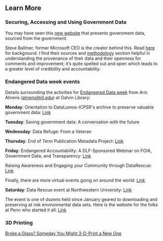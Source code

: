 ## Learn More

### Securing, Accessing and Using Government Data

You may have seen this [new website](https://www.usafacts.org/) that presents government data, sourced from the government. 

Steve Ballmer, former Microsoft CEO is the creator behind this. Read [here](https://www.nytimes.com/2017/04/17/business/dealbook/steve-ballmer-serves-up-a-fascinating-data-trove.html) for background. I find their sources and [methodology](https://www.usafacts.org/methodology) section helpful in understanding the provenance of their data and their openness for comments and improvement; it’s quite spelled out and open which leads to a greater level of credibility and accountability.

### Endangered Data week events

Details surrounding the activities for [Endangered Data week](http://endangereddataweek.org/) from Aric Ahrens (ahrens@iit.edu) at Galvin Library:

**Monday**: Orientation to DataLumos-ICPSR's archive to preserve valuable government data: [Link](https://www.youtube.com/watch?v=mzvlJk_wbzw)

**Tuesday**: Saving government data: A conversation with the future

**Wednesday**: Data Refuge: From a Veteran 

**Thursday**: End of Term Publication Metadata Project: [Link](https://digital.library.unt.edu/explore/collections/EOT/)

**Friday**: Endangered Accountability: A DLF-Sponsored Webinar on FOIA, Government Data, and Transparency: [Link](http://endangereddataweek.org/events/2017-04-21-endangered-accountability-a-dlf-sponsored-webinar-on-foia-government-data-and-transparency/)

Raising Awareness and Engaging your Community through DataRescue: [Link](https://www.fdlp.gov/index.php?option=com_rseventspro&layout=show&id=266:raising-awareness-and-engaging-your-community-through-datarescue&utm_source=newsletter_1108&utm_medium=email&utm_campaign=free-webinars-in-bloom-this-april-from-gpo)

Finally, there are more virtual events going on around the world: [Link](http://endangereddataweek.org/map/?sorts%5Bdate%5D=1)

**Saturday**: Data Rescue event at Northwestern University: [Link](DataRescueCHI.Eventbrite.com)

The event is one of dozens held since January geared to downloading and preserving at risk environmental data sets. Here is the website for the folks at Penn who started it all: [Link](http://www.ppehlab.org/datarescue-events/)

### 3D Printing

[Broke a Glass? Someday You Might 3-D-Print a New One](https://www.nytimes.com/2017/04/19/science/3d-printer-glass.html?em_pos=small&emc=edit_ct_20170420&nl=technology&nl_art=4&nlid=6858502&ref=headline&te=1&_r=0)
